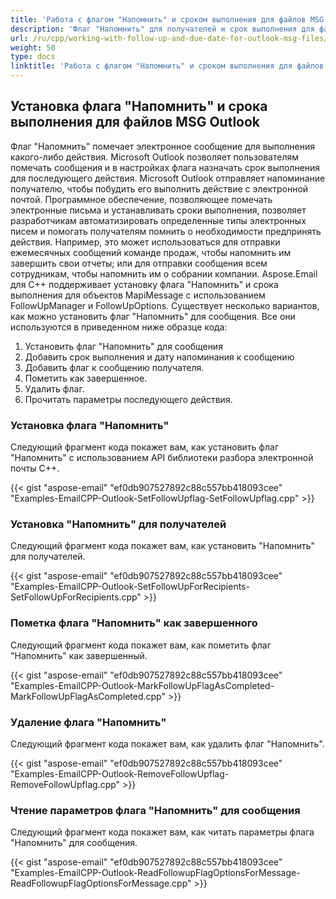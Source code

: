 ```yaml
---
title: 'Работа с флагом "Напомнить" и сроком выполнения для файлов MSG Outlook на C++'
description: 'Флаг "Напомнить" для получателей и срок выполнения для файлов MSG Outlook могут быть установлены или удалены с использованием API библиотеки разбора электронной почты C++.'
url: /ru/cpp/working-with-follow-up-and-due-date-for-outlook-msg-files/
weight: 50
type: docs
linktitle: 'Работа с флагом "Напомнить" и сроком выполнения для файлов MSG Outlook'
---
```


## **Установка флага "Напомнить" и срока выполнения для файлов MSG Outlook**

Флаг "Напомнить" помечает электронное сообщение для выполнения какого-либо действия. Microsoft Outlook позволяет пользователям помечать сообщения и в настройках флага назначать срок выполнения для последующего действия. Microsoft Outlook отправляет напоминание получателю, чтобы побудить его выполнить действие с электронной почтой. Программное обеспечение, позволяющее помечать электронные письма и устанавливать сроки выполнения, позволяет разработчикам автоматизировать определенные типы электронных писем и помогать получателям помнить о необходимости предпринять действия. Например, это может использоваться для отправки ежемесячных сообщений команде продаж, чтобы напомнить им завершить свои отчеты; или для отправки сообщения всем сотрудникам, чтобы напомнить им о собрании компании. Aspose.Email для C++ поддерживает установку флага "Напомнить" и срока выполнения для объектов MapiMessage с использованием FollowUpManager и FollowUpOptions. Существует несколько вариантов, как можно установить флаг "Напомнить" для сообщения. Все они используются в приведенном ниже образце кода:

1. Установить флаг "Напомнить" для сообщения
2. Добавить срок выполнения и дату напоминания к сообщению
3. Добавить флаг к сообщению получателя.
4. Пометить как завершенное.
5. Удалить флаг.
6. Прочитать параметры последующего действия.

### **Установка флага "Напомнить"**

Следующий фрагмент кода покажет вам, как установить флаг "Напомнить" с использованием API библиотеки разбора электронной почты C++.

{{< gist "aspose-email" "ef0db907527892c88c557bb418093cee" "Examples-EmailCPP-Outlook-SetFollowUpflag-SetFollowUpflag.cpp" >}}

### **Установка "Напомнить" для получателей**

Следующий фрагмент кода покажет вам, как установить "Напомнить" для получателей.

{{< gist "aspose-email" "ef0db907527892c88c557bb418093cee" "Examples-EmailCPP-Outlook-SetFollowUpForRecipients-SetFollowUpForRecipients.cpp" >}}

### **Пометка флага "Напомнить" как завершенного**

Следующий фрагмент кода покажет вам, как пометить флаг "Напомнить" как завершенный.

{{< gist "aspose-email" "ef0db907527892c88c557bb418093cee" "Examples-EmailCPP-Outlook-MarkFollowUpFlagAsCompleted-MarkFollowUpFlagAsCompleted.cpp" >}}

### **Удаление флага "Напомнить"**

Следующий фрагмент кода покажет вам, как удалить флаг "Напомнить".

{{< gist "aspose-email" "ef0db907527892c88c557bb418093cee" "Examples-EmailCPP-Outlook-RemoveFollowUpflag-RemoveFollowUpflag.cpp" >}}

### **Чтение параметров флага "Напомнить" для сообщения**

Следующий фрагмент кода покажет вам, как читать параметры флага "Напомнить" для сообщения.

{{< gist "aspose-email" "ef0db907527892c88c557bb418093cee" "Examples-EmailCPP-Outlook-ReadFollowupFlagOptionsForMessage-ReadFollowupFlagOptionsForMessage.cpp" >}}

